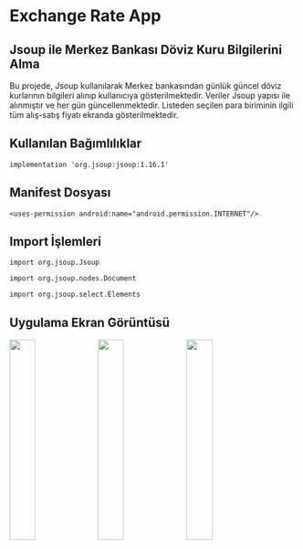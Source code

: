 # Exchange Rate App


<h2>Jsoup ile Merkez Bankası Döviz Kuru Bilgilerini Alma </h2>
<p>Bu projede, Jsoup kullanılarak Merkez bankasından günlük güncel döviz kurlarının bilgileri alınıp kullanıcıya gösterilmektedir. Veriler Jsoup yapısı ile alınmıştır ve her gün güncellenmektedir. Listeden seçilen para biriminin ilgili tüm alış-satış fiyatı ekranda gösterilmektedir. </p>

<h2>Kullanılan Bağımlılıklar</h2>
<pre><code>implementation 'org.jsoup:jsoup:1.16.1'</code></pre>

<h2>Manifest Dosyası</h2>
<pre><code>&lt;uses-permission android:name="android.permission.INTERNET"/&gt;</code></pre>

<h2>Import İşlemleri</h2>
<pre><code>import org.jsoup.Jsoup</code></pre>
<pre><code>import org.jsoup.nodes.Document</code></pre>
<pre><code>import org.jsoup.select.Elements</code></pre>


<h2>Uygulama Ekran Görüntüsü</h2>
<p float="left">
  <img src="https://user-images.githubusercontent.com/100219838/236619757-e41162f2-d201-434b-ae4c-df79148209e6.png" width="30%" />
  <img src="https://user-images.githubusercontent.com/100219838/236619761-de66f86c-2844-4d7b-9c6e-23f6ddd7158b.png" width="30%" />
  <img src="https://user-images.githubusercontent.com/100219838/236619764-6582b52b-c52a-4509-9c54-8c913271c21c.png" width="30%" />
</p>

